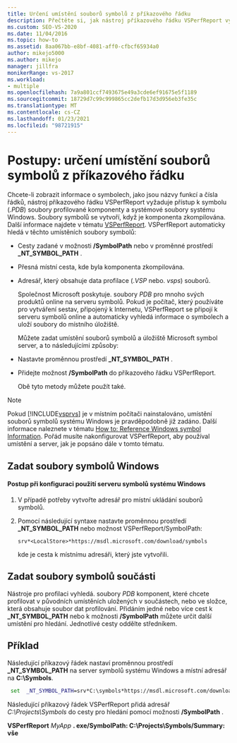 ```yaml
---
title: Určení umístění souborů symbolů z příkazového řádku
description: Přečtěte si, jak nástroj příkazového řádku VSPerfReport vyžaduje přístup k souborům symbolů (. pdb), aby zobrazoval informace o symbolech, jako jsou názvy funkcí a čísla řádků.
ms.custom: SEO-VS-2020
ms.date: 11/04/2016
ms.topic: how-to
ms.assetid: 8aa067bb-e8bf-4081-aff0-cfbcf65934a0
author: mikejo5000
ms.author: mikejo
manager: jillfra
monikerRange: vs-2017
ms.workload:
- multiple
ms.openlocfilehash: 7a9a801ccf7493675e49a3cde6ef91675e5f1189
ms.sourcegitcommit: 18729d7c99c999865cc2defb17d3d956eb3fe35c
ms.translationtype: MT
ms.contentlocale: cs-CZ
ms.lasthandoff: 01/23/2021
ms.locfileid: "98721915"
---
```

# <a name="how-to-specify-symbol-file-locations-from-the-command-line"></a>Postupy: určení umístění souborů symbolů z příkazového řádku
Chcete-li zobrazit informace o symbolech, jako jsou názvy funkcí a čísla řádků, nástroj příkazového řádku VSPerfReport vyžaduje přístup k symbolu (.*PDB*) soubory profilované komponenty a systémové soubory systému Windows. Soubory symbolů se vytvoří, když je komponenta zkompilována. Další informace najdete v tématu [VSPerfReport](../profiling/vsperfreport.md). VSPerfReport automaticky hledá v těchto umístěních soubory symbolů:

- Cesty zadané v možnosti **/SymbolPath** nebo v proměnné prostředí **_NT_SYMBOL_PATH** .

- Přesná místní cesta, kde byla komponenta zkompilována.

- Adresář, který obsahuje data profilace (.*VSP* nebo. *vsps*) souborů.

  Společnost Microsoft poskytuje. soubory *PDB* pro mnoho svých produktů online na serveru symbolů. Pokud je počítač, který používáte pro vytváření sestav, připojený k Internetu, VSPerfReport se připojí k serveru symbolů online a automaticky vyhledá informace o symbolech a uloží soubory do místního úložiště.

  Můžete zadat umístění souborů symbolů a úložiště Microsoft symbol server, a to následujícími způsoby:

- Nastavte proměnnou prostředí **_NT_SYMBOL_PATH** .

- Přidejte možnost **/SymbolPath** do příkazového řádku VSPerfReport.

  Obě tyto metody můžete použít také.

> [!NOTE]
> Pokud [!INCLUDE[vsprvs](../code-quality/includes/vsprvs_md.md)] je v místním počítači nainstalováno, umístění souborů symbolů systému Windows je pravděpodobně již zadáno. Další informace naleznete v tématu [How to: Reference Windows symbol Information](../profiling/how-to-reference-windows-symbol-information.md). Pořád musíte nakonfigurovat VSPerfReport, aby používal umístění a server, jak je popsáno dále v tomto tématu.

## <a name="specify-windows-symbol-files"></a>Zadat soubory symbolů Windows

#### <a name="to-configure-the-use-of-the-windows-symbol-server"></a>Postup při konfiguraci použití serveru symbolů systému Windows

1. V případě potřeby vytvořte adresář pro místní ukládání souborů symbolů.

2. Pomocí následující syntaxe nastavte proměnnou prostředí **_NT_SYMBOL_PATH** nebo možnost VSPerfReport/SymbolPath:

    `srv*<LocalStore>*https://msdl.microsoft.com/download/symbols`

    kde *<LocalStore>* je cesta k místnímu adresáři, který jste vytvořili.

## <a name="specify-component-symbol-files"></a>Zadat soubory symbolů součásti
 Nástroje pro profilaci vyhledá. soubory *PDB* komponent, které chcete profilovat v původních umístěních uložených v součástech, nebo ve složce, která obsahuje soubor dat profilování. Přidáním jedné nebo více cest k **_NT_SYMBOL_PATH** nebo k možnosti **/SymbolPath** můžete určit další umístění pro hledání. Jednotlivé cesty oddělte středníkem.

## <a name="example"></a>Příklad
 Následující příkazový řádek nastaví proměnnou prostředí **_NT_SYMBOL_PATH** na server symbolů systému Windows a místní adresář na **C:\Symbols**.

 ```cmd
  set  _NT_SYMBOL_PATH=srv*C:\symbols*https://msdl.microsoft.com/download/symbols
 ```

 Následující příkazový řádek VSPerfReport přidá adresář *C:\Projects\Symbols* do cesty pro hledání pomocí možnosti **/SymbolPath** .

 **VSPerfReport**  *MyApp* **. exe/SymbolPath: C:\Projects\Symbols/Summary: vše**
